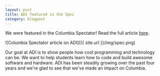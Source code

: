 ```yaml
---
layout: post
title: ADI featured in the Spec
category: blogpost
---
```


We were featured in the Columbia Spectator! Read the full article [here](http://www.columbiaspectator.com/2013/10/10/application-development-initiative-expands-campus-presence-outreach).

![Columbia Spectator article on ADI]({{ site.url }}/img/spec.png)

Our goal at ADI is to show people how cool programming and technology can be. We want to help students learn how to code and build awesome software and hardware. ADI has been steadily growing over the past four years and we're glad to see that we've made an impact on Columbia.
